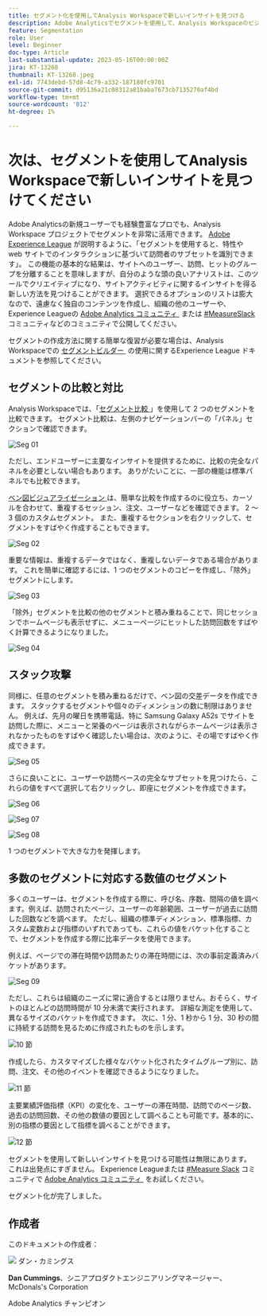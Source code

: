 ```yaml
---
title: セグメント化を使用してAnalysis Workspaceで新しいインサイトを見つける
description: Adobe Analyticsでセグメントを使用して、Analysis Workspaceのビジュアライゼーションやフリーフォームテーブルから新しいインサイトを発見する方法を説明します。
feature: Segmentation
role: User
level: Beginner
doc-type: Article
last-substantial-update: 2023-05-16T00:00:00Z
jira: KT-13268
thumbnail: KT-13268.jpeg
exl-id: 7743debd-57d8-4c79-a332-187180fc9701
source-git-commit: d95136a21c08312a81baba7673cb7135270af4bd
workflow-type: tm+mt
source-wordcount: '812'
ht-degree: 1%

---
```


# 次は、セグメントを使用してAnalysis Workspaceで新しいインサイトを見つけてください

Adobe Analyticsの新規ユーザーでも経験豊富なプロでも、Analysis Workspace プロジェクトでセグメントを非常に活用できます。 [Adobe Experience League](https://experienceleague.adobe.com/docs/analytics/components/segmentation/seg-overview.html?lang=ja) が説明するように、「セグメントを使用すると、特性や web サイトでのインタラクションに基づいて訪問者のサブセットを識別できます」。 この機能の基本的な結果は、サイトへのユーザー、訪問、ヒットのグループを分離することを意味しますが、自分のような頭の良いアナリストは、このツールでクリエイティブになり、サイトアクティビティに関するインサイトを得る新しい方法を見つけることができます。 選択できるオプションのリストは膨大なので、遠慮なく独自のコンテンツを作成し、組織の他のユーザーや、Experience Leagueの [Adobe Analytics コミュニティ &#x200B;](https://experienceleaguecommunities.adobe.com/t5/adobe-analytics/ct-p/adobe-analytics-community?profile.language=ja) または [#MeasureSlack](https://www.measure.chat/) コミュニティなどのコミュニティで公開してください。

セグメントの作成方法に関する簡単な復習が必要な場合は、Analysis Workspaceでの [&#x200B; セグメントビルダー &#x200B;](https://experienceleague.adobe.com/docs/analytics/components/segmentation/segmentation-workflow/seg-build.html?lang=ja) の使用に関するExperience League ドキュメントを参照してください。

## セグメントの比較と対比

Analysis Workspaceでは、「[&#x200B; セグメント比較 &#x200B;](https://experienceleague.adobe.com/docs/analytics/analyze/analysis-workspace/panels/segment-comparison/segment-comparison.html?lang=ja)」を使用して 2 つのセグメントを比較できます。 セグメント比較は、左側のナビゲーションバーの「パネル」セクションで確認できます。

![Seg 01](assets/seg01.png)

ただし、エンドユーザーに主要なインサイトを提供するために、比較の完全なパネルを必要としない場合もあります。 ありがたいことに、一部の機能は標準パネルでも比較できます。

[&#x200B; ベン図ビジュアライゼーション &#x200B;](https://experienceleague.adobe.com/docs/analytics/analyze/analysis-workspace/visualizations/venn.html?lang=ja) は、簡単な比較を作成するのに役立ち、カーソルを合わせて、重複するセッション、注文、ユーザーなどを確認できます。 2 ～ 3 個のカスタムセグメント。 また、重複するセクションを右クリックして、セグメントをすばやく作成することもできます。

![Seg 02](assets/s02.png)

重要な情報は、重複するデータではなく、重複しないデータである場合があります。 これを簡単に確認するには、1 つのセグメントのコピーを作成し、「除外」セグメントにします。

![Seg 03](assets/s03.png)

「除外」セグメントを比較の他のセグメントと積み重ねることで、同じセッションでホームページも表示せずに、メニューページにヒットした訪問回数をすばやく計算できるようになりました。

![Seg 04](assets/s04.png)

## スタック攻撃

同様に、任意のセグメントを積み重ねるだけで、ベン図の交差データを作成できます。 スタックするセグメントや個々のディメンションの数に制限はありません。 例えば、先月の曜日を携帯電話、特に Samsung Galaxy A52s でサイトを訪問した際に、メニューと栄養のページは表示されながらホームページは表示されなかったものをすばやく確認したい場合は、次のように、その場ですばやく作成できます。

![Seg 05](assets/s05.png)

さらに良いことに、ユーザーや訪問ベースの完全なサブセットを見つけたら、これらの値をすべて選択して右クリックし、即座にセグメントを作成できます。

![Seg 06](assets/s06.png)

![Seg 07](assets/s07.png)

![Seg 08](assets/s08.png)

1 つのセグメントで大きな力を発揮します。

## 多数のセグメントに対応する数値のセグメント

多くのユーザーは、セグメントを作成する際に、呼び名、序数、間隔の値を調べます。例えば、訪問されたページ、ユーザーの年齢範囲、ユーザーが過去に訪問した回数などを調べます。 ただし、組織の標準ディメンション、標準指標、カスタム変数および指標のいずれであっても、これらの値をバケット化することで、セグメントを作成する際に比率データを使用できます。

例えば、ページでの滞在時間や訪問あたりの滞在時間には、次の事前定義済みバケットがあります。

![Seg 09](assets/s09.png)

ただし、これらは組織のニーズに常に適合するとは限りません。おそらく、サイトのほとんどの訪問時間が 10 分未満で実行されます。 詳細な測定を使用して、異なるサイズのバケットを作成できます。 次に、1 分、1 秒から 1 分、30 秒の間に持続する訪問を見るために作成されたものを示します。

![10 節 &#x200B;](assets/s10.png)

作成したら、カスタマイズした様々なバケット化されたタイムグループ別に、訪問、注文、その他のイベントを確認できるようになりました。

![11 節 &#x200B;](assets/s11.png)

主要業績評価指標（KPI）の変化を、ユーザーの滞在時間、訪問でのページ数、過去の訪問回数、その他の数値の要因として調べることも可能です。基本的に、別の指標の要因として指標を調べることができます。

![12 節 &#x200B;](assets/s12.png)

セグメントを使用して新しいインサイトを見つける可能性は無限にあります。 これは出発点にすぎません。 Experience Leagueまたは [#Measure Slack](https://experienceleaguecommunities.adobe.com/t5/adobe-analytics/ct-p/adobe-analytics-community?profile.language=ja) コミュニティで [Adobe Analytics コミュニティ &#x200B;](https://www.measure.chat/) をお試しください。

セグメント化が完了しました。

## 作成者

このドキュメントの作成者：

![&#x200B; ダン・カミングス &#x200B;](assets/seg13.png)

**Dan Cummings**、シニアプロダクトエンジニアリングマネージャー、McDonals&#39;s Corporation

Adobe Analytics チャンピオン
